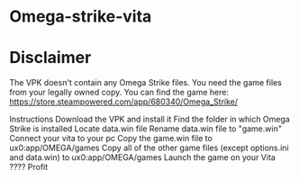 # Omega-strike-vita

# Disclaimer
The VPK doesn't contain any Omega Strike files. You need the game files from your legally owned copy. You can find the game here: https://store.steampowered.com/app/680340/Omega_Strike/

Instructions
Download the VPK and install it
Find the folder in which Omega Strike is installed
Locate data.win file
Rename data.win file to "game.win"
Connect your vita to your pc
Copy the game.win file to ux0:app/OMEGA/games
Copy all of the other game files (except options.ini and data.win) to ux0:app/OMEGA/games
Launch the game on your Vita
????
Profit
